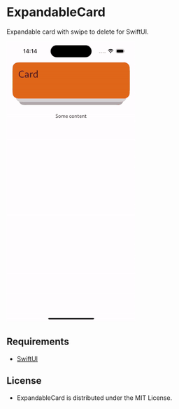 # ExpandableCard

Expandable card with swipe to delete for SwiftUI.

![](./demo.gif)

## Requirements
- [SwiftUI](https://developer.apple.com/xcode/swiftui/)

## License
- ExpandableCard is distributed under the MIT License.
